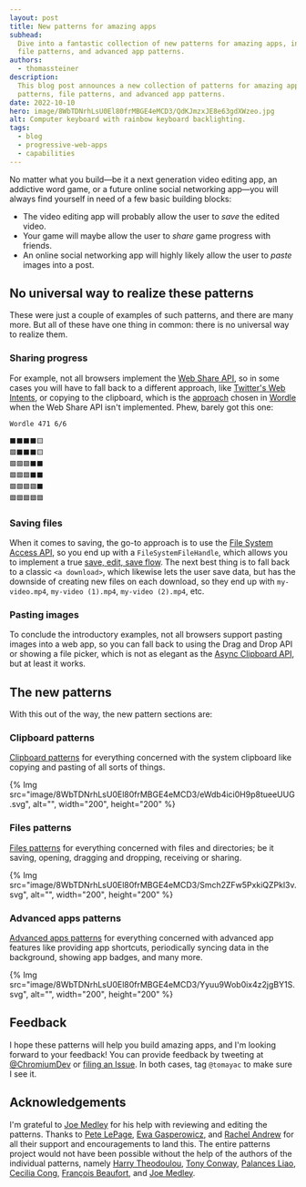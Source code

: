 ```yaml
---
layout: post
title: New patterns for amazing apps
subhead:
  Dive into a fantastic collection of new patterns for amazing apps, including clipboard patterns,
  file patterns, and advanced app patterns.
authors:
  - thomassteiner
description:
  This blog post announces a new collection of patterns for amazing apps, including clipboard
  patterns, file patterns, and advanced app patterns.
date: 2022-10-10
hero: image/8WbTDNrhLsU0El80frMBGE4eMCD3/QdKJmzxJE8e63gdXWzeo.jpg
alt: Computer keyboard with rainbow keyboard backlighting.
tags:
  - blog
  - progressive-web-apps
  - capabilities
---
```


No matter what you build—be it a next generation video editing app, an addictive word game, or a
future online social networking app—you will always find yourself in need of a few basic building
blocks:

- The video editing app will probably allow the user to _save_ the edited video.
- Your game will maybe allow the user to _share_ game progress with friends.
- An online social networking app will highly likely allow the user to _paste_ images into a post.

## No universal way to realize these patterns

These were just a couple of examples of such patterns, and there are many more. But all of these
have one thing in common: there is no universal way to realize them.

### Sharing progress

For example, not all browsers implement the [Web Share API](/web-share/), so in some cases you will
have to fall back to a different approach, like
[Twitter's Web Intents](https://developer.twitter.com/en/docs/twitter-for-websites/tweet-button/guides/web-intent),
or copying to the clipboard, which is the
[approach](https://twitter.com/powerlanguish/status/1471493886031773707) chosen in
[Wordle](https://www.nytimes.com/games/wordle/index.html) when the Web Share API isn't implemented.
Phew, barely got this one:

```text
Wordle 471 6/6

⬛⬛⬛⬛🟨
🟩⬛⬛⬛🟨
🟩🟩🟩⬛⬛
🟩🟩🟩⬛⬛
🟩🟩🟩🟩⬛
🟩🟩🟩🟩🟩
```

### Saving files

When it comes to saving, the go-to approach is to use the
[File System Access API](/file-system-access/), so you end up with a `FileSystemFileHandle`, which
allows you to implement a true [save, edit, save flow](/excalidraw-and-fugu/#saving-files). The next
best thing is to fall back to a classic `<a download>`, which likewise lets the user save data, but
has the downside of creating new files on each download, so they end up with `my-video.mp4`,
`my-video (1).mp4`, `my-video (2).mp4`, etc.

### Pasting images

To conclude the introductory examples, not all browsers support pasting images into a web app, so
you can fall back to using the Drag and Drop API or showing a file picker, which is not as elegant as
the [Async Clipboard API](/async-clipboard), but at least it works.

## The new patterns

With this out of the way, the new pattern sections are:

### Clipboard patterns

[Clipboard patterns](/patterns/clipboard/) for everything concerned with the system clipboard like
copying and pasting of all sorts of things.

{% Img src="image/8WbTDNrhLsU0El80frMBGE4eMCD3/eWdb4ici0H9p8tueeUUG.svg", alt="", width="200", height="200" %}

### Files patterns

[Files patterns](/patterns/files/) for everything concerned with files and directories; be it
saving, opening, dragging and dropping, receiving or sharing.

{% Img src="image/8WbTDNrhLsU0El80frMBGE4eMCD3/Smch2ZFw5PxkiQZPkl3v.svg", alt="", width="200", height="200" %}

### Advanced apps patterns

[Advanced apps patterns](/patterns/advanced-apps/) for everything concerned with advanced app
features like providing app shortcuts, periodically syncing data in the background, showing app
badges, and many more.

{% Img src="image/8WbTDNrhLsU0El80frMBGE4eMCD3/Yyuu9Wob0ix4z2jgBY1S.svg", alt="", width="200", height="200" %}

## Feedback

I hope these patterns will help you build amazing apps, and I'm looking forward to your feedback!
You can provide feedback by tweeting at [@ChromiumDev](https://twitter.com/ChromiumDev) or
[filing an Issue](https://github.com/GoogleChrome/web.dev/issues/new/choose). In both cases, tag
`@tomayac` to make sure I see it.

## Acknowledgements

I'm grateful to [Joe Medley](https://github.com/jpmedley) for his help with reviewing and editing
the patterns. Thanks to [Pete LePage](https://github.com/petele),
[Ewa Gasperowicz](https://twitter.com/devnook), and [Rachel Andrew](https://twitter.com/rachelandrew)
for all their support and
encouragements to land this. The entire patterns project would not have been possible without the
help of the authors of the individual patterns, namely
[Harry Theodoulou](https://www.harrytheo.com/), [Tony Conway](/authors/conwayt/),
[Palances Liao](authors/pliao/), [Cecilia Cong](/authors/chuijun/),
[François Beaufort](https://github.com/beaufortfrancois), and
[Joe Medley](https://github.com/jpmedley).
